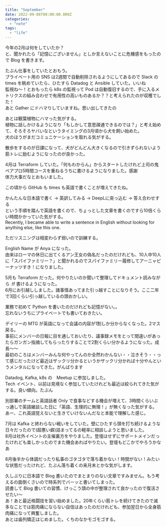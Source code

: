 ```yaml
---
title: "September"
date: 2022-09-06T00:00:00.000Z
categories: 
  - "note"
tags:
  - "life"
---
```

今年の2月は何をしていたか？  
と、聞かれたら「記憶にございません」としか言えないことに危機感をもったので Blog を書きます。  
  
たぶん仕事をしていたとおもう。  
プライベート用の SNS は2週間で自動削除されるようにしてあるので Slack の times を眺めていたら、ひたすら Datadog と Ansible していた。いいね  
監視ね〜！とおもったら k8s の監視って Pod は自動復旧するので、手に入るメトリクスの組み合わせで有用性の高いものあるか？？と考えられたのが収穫でした！  
あと Gather にドハマりしていますね。思い出してきたの  
  
あとは観葉植物にハマった気がする。  
植物に話しかけるようになり「もしかして意思疎通できるのでは？」と考え始めて、そろそろヤバいなというタイミングの3月頃から犬を飼い始めた。  
犬のほうがまだコミュニケーションを取れる気がする。  
  
散歩をするのが日課になって、犬がどんどん大きくなるので引きずられないよう筋トレに励むようになったのが良かった。  
  
4月は Terraform していた。「何もわからん」からスタートしたけれど上司の鬼ペアプロ5時間コースを重ねるうちに書けるようになりました。感謝  
体力大事だなとおもいました。  
  
この頃から GitHub も times も英語で書くことが増えてきたね。  
  
かんたんな日本語で書く -> 英訳してみる -> DeepLに突っ込む -> 答え合わせする  
という手順を踏んで英語を書くので、ちょっとした文章を書くのですら10倍くらい時間かかっていた気がする。  
Recently, I became able to write a sentence in English without looking for anything else, like this one.  
  
ただリスニングは相変わらず弱いので訓練する。  
  
English Name が Anya になった。  
由来はローマの休日に出てくるアン王女の偽名だったのだけれども、10人中10人に「スパイファミリー？」と聞かれるのでスパイファミリー履修してアーニャピーナッツすき！になりました。  
  
5月も Terraform だった。何やりたいのか聞いて整理してドキュメント読みながら .tf 書けるようになった。  
6月にお引越ししました。諸事情あってまた引っ越すことになりそう。ここ二年で3回くらい引っ越しているの頭おかしい。  
  
業務で初めて Python を書いたのだけれども記憶がない。。  
忘れないうちにプライベートでも書いておきたい。  
  
デイリーの MTG が英語になって会議の内容が1割しか分からなくなった。2マス戻る。  
事前にメンバーの日報に目を通しておいたり、議事録メモをとって間違いがあったらガンガン指摘してもらったりすることで2割くらい分かるようになった。成長〜〜  
最初のころはメンバーみんな何やってんのか全然わかんない・・泣きそう・・って感じだったけど最近はザックリ分かるというかザックリ分かれば十分やんというメンタルになってきた。がんばります  
  
Datadog, Kafka, k8s の　Meetup に参加しました。  
Tech イベント、以前は見境なく参加していたけれども最近は絞られてきた気がする。良い傾向。たぶん
  
別部署のチームと英語話者 Only で食事などする機会が増えて、3時間くらいぶっ通しで英語雑談した日に「英語、生理的に無理！」が無くなった気がする。  
あー、これ英語覚えないと生きていけないんだなと本能で理解した感じ。  
  
7月は Kafka と終わらない戦いをしていた。壁にひたすら頭を打ち続けるような日々だったので(超悪い癖)詰まってるの軽率に相談しようと思いました。  
8月は社外イベントの主催裏方をやりました。登壇はせずにサポートメインだったけれども楽しかったのでまた機会あればやりたい。登壇もどこかでやろうかなあ  
  
8月後半から体調だったり私事のゴタゴタで落ち着かない！時間がない！みたいな状態だったけれど、たぶん落ち着くの来月末とかな気がします。  
  
久しぶりに日本語で Blog 書いたのでまとまりのない文章ですみません。もう考えるの面倒くさいので時系列でバーッと書いてしまった。  
読書して Blog 書いての習慣、けっこう頭の中が整理されて良かったので復活させたい〜  
あ！あと最近格闘技を習い始めました。20年くらい筋トレを続けてきたので滅多なことでは筋肉痛にならない自信はあったのだけれども、参加翌日から全身筋肉痛になって興奮しました。  
あとは歯列矯正はじめました。くちのなかモゴモゴする。  
  

